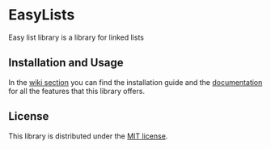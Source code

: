# EasyLists
Easy list library is a library for linked lists

## Installation and Usage
In the [wiki section](https://github.com/TheDarkBug/easylists/wiki) you can find the installation guide and the [documentation](https://github.com/TheDarkBug/easylists/wiki/Documentation) for all the features that this library offers.

## License
This library is distributed under the [MIT license](https://github.com/TheDarkBug/easylists/blob/main/LICENSE).
